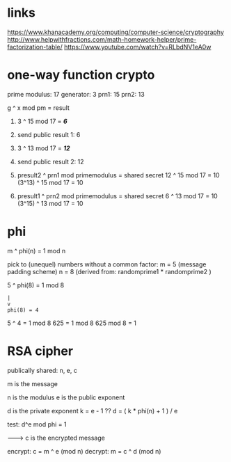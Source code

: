 # links

https://www.khanacademy.org/computing/computer-science/cryptography
http://www.helpwithfractions.com/math-homework-helper/prime-factorization-table/
https://www.youtube.com/watch?v=RLbdNV1eA0w

# one-way function crypto

prime modulus:  17
generator:       3 
prn1:           15
prn2:           13

g ^ x mod pm = result

1) 3 ^ 15 mod 17 = ___6___

2) send public result 1: 6

3) 3 ^ 13 mod 17 = ___12___

4) send public result 2: 12

5) presult2 ^ prn1 mod primemodulus = shared secret
   12 ^ 15 mod 17 = 10
   (3^13) ^ 15 mod 17 = 10

6) presult1 ^ prn2 mod primemodulus = shared secret
   6 ^ 13 mod 17 = 10
   (3^15) ^ 13 mod 17 = 10

# phi

m ^ phi(n) = 1 mod n 

pick to (unequel) numbers without a common factor:
  m = 5  (message padding scheme)
  n = 8  (derived from: randomprime1 * randomprime2 )

5 ^ phi(8) = 1 mod 8

    |
    v
    phi(8) = 4

5 ^ 4 = 1 mod 8
625   = 1 mod 8
625 mod 8 = 1

# RSA cipher

publically shared: n, e, c

  m is the message

  n is the modulus
  e is the public exponent

  d is the private exponent
    k = e - 1 ??
    d = ( k * phi(n) + 1 ) / e

  test: d^e mod phi = 1

  ---> c is the encrypted message

encrypt: c = m ^ e (mod n)
decrypt: m = c ^ d (mod n)
